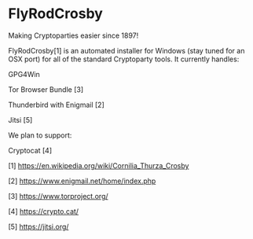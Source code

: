 FlyRodCrosby
============

Making Cryptoparties easier since 1897!

FlyRodCrosby[1] is an automated installer for Windows (stay tuned for an OSX port) for all of the standard Cryptoparty tools.  It currently handles:

GPG4Win

Tor Browser Bundle [3]

Thunderbird with Enigmail [2]

Jitsi [5]

We plan to support:

Cryptocat [4]

[1] https://en.wikipedia.org/wiki/Cornilia_Thurza_Crosby

[2] https://www.enigmail.net/home/index.php

[3] https://www.torproject.org/

[4] https://crypto.cat/

[5] https://jitsi.org/
